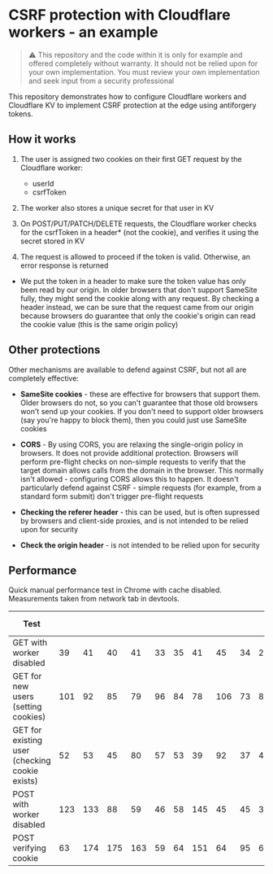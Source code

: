 # CSRF protection with Cloudflare workers - an example

> :warning: This repository and the code within it is only for example and offered completely without warranty. It should not be relied upon for your own implementation. You must review your own implementation and seek input from a security professional

This repository demonstrates how to configure Cloudflare workers and Cloudflare KV to implement CSRF protection at the edge using antiforgery tokens.

## How it works

1. The user is assigned two cookies on their first GET request by the Cloudflare worker:

   - userId
   - csrfToken

2. The worker also stores a unique secret for that user in KV

3. On POST/PUT/PATCH/DELETE requests, the Cloudflare worker checks for the csrfToken in a header* (not the cookie), and verifies it using the secret stored in KV

4. The request is allowed to proceed if the token is valid. Otherwise, an error response is returned

* We put the token in a header to make sure the token value has only been read by our origin. In older browsers that don't support SameSite fully, they might send the cookie along with any request. By checking a header instead, we can be sure that the request came from our origin because browsers do guarantee that only the cookie's origin can read the cookie value (this is the same origin policy)

## Other protections

Other mechanisms are available to defend against CSRF, but not all are completely effective:

- **SameSite cookies** - these are effective for browsers that support them. Older browsers do not, so you can't guarantee that those old browsers won't send up your cookies. If you don't need to support older browsers (say you're happy to block them), then you could just use SameSite cookies

- **CORS** - By using CORS, you are relaxing the single-origin policy in browsers. It does not provide additional protection. Browsers will perform pre-flight checks on non-simple requests to verify that the target domain allows calls from the domain in the browser. This normally isn't allowed - configuring CORS allows this to happen. It doesn't particularly defend against CSRF - simple requests (for example, from a standard form submit) don't trigger pre-flight requests

- **Checking the referer header** - this can be used, but is often supressed by browsers and client-side proxies, and is not intended to be relied upon for security

- **Check the origin header** - is not intended to be relied upon for security
  
## Performance

Quick manual performance test in Chrome with cache disabled. Measurements taken from network tab in devtools.

| Test                                           |     |     |     |     |    |    |     |     |    |    | Average (ms) | Delta (ms) |
|------------------------------------------------|-----|-----|-----|-----|----|----|-----|-----|----|----|--------------|------------|
| GET with worker disabled                       | 39  | 41  | 40  | 41  | 33 | 35 | 41  | 45  | 34 | 29 | 37.8         |            |
| GET for new users (setting cookies)            | 101 | 92  | 85  | 79  | 96 | 84 | 78  | 106 | 73 | 81 | 87.5         | +49.7      |
| GET for existing user (checking cookie exists) | 52  | 53  | 45  | 80  | 57 | 53 | 39  | 92  | 37 | 40 | 54.8         | +17        |
| POST with worker disabled                      | 123 | 133 | 88  | 59  | 46 | 58 | 145 | 45  | 45 | 37 | 77.9         |            |
| POST verifying cookie                          | 63  | 174 | 175 | 163 | 59 | 64 | 151 | 64  | 95 | 62 | 107          | +29.1      |
